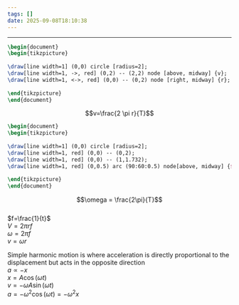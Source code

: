 ```yaml
---
tags: []
date: 2025-09-08T18:10:38
---
```

---  
  
```tikz  
\begin{document}  
\begin{tikzpicture}  
  
\draw[line width=1] (0,0) circle [radius=2];  
\draw[line width=1, ->, red] (0,2) -- (2,2) node [above, midway] {v};  
\draw[line width=1, <->, red] (0,0) -- (0,2) node [right, midway] {r};  
  
\end{tikzpicture}  
\end{document}  
```  
$$v=\frac{2 \pi r}{T}$$  
  
  
```tikz  
\begin{document}  
\begin{tikzpicture}  
  
\draw[line width=1] (0,0) circle [radius=2];  
\draw[line width=1, red] (0,0) -- (0,2);  
\draw[line width=1, red] (0,0) -- (1,1.732);  
\draw[line width=1, red] (0,0.5) arc (90:60:0.5) node[above, midway] {$\theta$};  
  
\end{tikzpicture}  
\end{document}  
```  
$$\omega = \frac{2\pi}{T}$$  
$f=\frac{1}{t}$  
$V=2 \pi rf$  
$\omega = 2 \pi f$  
$v = \omega r$  
  
  
Simple harmonic motion is where acceleration is directly proportional to the displacement but acts in the opposite direction  
$a \propto -x$  
$x=A \cos (\omega t)$  
$v=-\omega A \sin (\omega t)$  
$a=-\omega ^2 \cos (\omega t)=-\omega^{2}x$  

